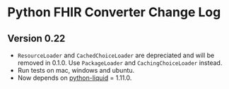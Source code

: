 # Python FHIR Converter Change Log

## Version 0.22
- `ResourceLoader` and `CachedChoiceLoader` are depreciated and will be removed in 0.1.0. Use `PackageLoader` and `CachingChoiceLoader` instead.
- Run tests on mac, windows and ubuntu.
- Now depends on [python-liquid](https://pypi.org/project/python-liquid/) = 1.11.0.